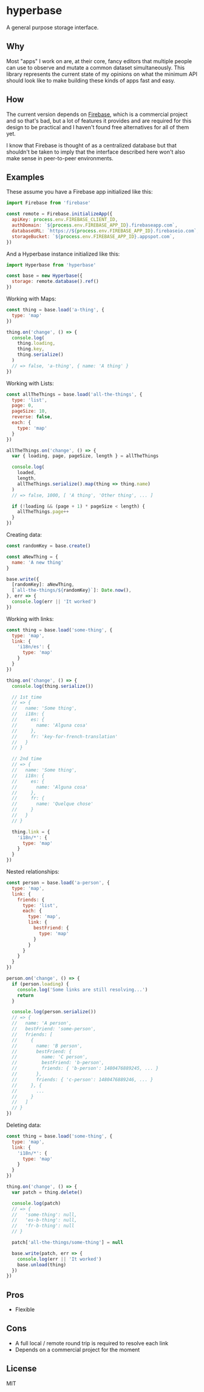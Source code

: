 # hyperbase
A general purpose storage interface.

## Why
Most "apps" I work on are, at their core, fancy editors that multiple people can use to observe and mutate a common dataset simultaneously. This library represents the current state of my opinions on what the minimum API should look like to make building these kinds of apps fast and easy.

## How
The current version depends on [Firebase](https://firebase.google.com), which is a commercial project and so that's bad, but a lot of features it provides and are required for this design to be practical and I haven't found free alternatives for all of them yet.

I know that Firebase is thought of as a centralized database but that shouldn't be taken to imply that the interface described here won't also make sense in peer-to-peer environments.

## Examples
These assume you have a Firebase app initialized like this:
``` javascript
import Firebase from 'firebase'

const remote = Firebase.initializeApp({
  apiKey: process.env.FIREBASE_CLIENT_ID,
  authDomain: `${process.env.FIREBASE_APP_ID}.firebaseapp.com`,
  databaseURL: `https://${process.env.FIREBASE_APP_ID}.firebaseio.com`,
  storageBucket: `${process.env.FIREBASE_APP_ID}.appspot.com`,
})
```

And a Hyperbase instance initialized like this:
``` javascript
import Hyperbase from 'hyperbase'

const base = new Hyperbase({
  storage: remote.database().ref()
})
```

Working with Maps:
``` javascript
const thing = base.load('a-thing', {
  type: 'map'
})

thing.on('change', () => {
  console.log(
    thing.loading,
    thing.key,
    thing.serialize()
  )
  // => false, 'a-thing', { name: 'A thing' }
})
```

Working with Lists:
``` javascript
const allTheThings = base.load('all-the-things', {
  type: 'list',
  page: 0,
  pageSize: 10,
  reverse: false,
  each: {
    type: 'map'
  }
})

allTheThings.on('change', () => {
  var { loading, page, pageSize, length } = allTheThings

  console.log(
    loaded,
    length,
    allTheThings.serialize().map(thing => thing.name)
  )
  // => false, 1000, [ 'A thing', 'Other thing', ... ]

  if (!loading && (page + 1) * pageSize < length) {
    allTheThings.page++
  }
})
```

Creating data:
``` javascript
const randomKey = base.create()

const aNewThing = {
  name: 'A new thing'
}

base.write({
  [randomKey]: aNewThing,
  [`all-the-things/${randomKey}`]: Date.now(),
}, err => {
  console.log(err || 'It worked')
})
```

Working with links:
``` javascript
const thing = base.load('some-thing', {
  type: 'map',
  link: {
    'i18n/es': {
      type: 'map'
    }
  }
})

thing.on('change', () => {
  console.log(thing.serialize())

  // 1st time
  // => {
  //   name: 'Some thing',
  //   i18n: {
  //     es: {
  //       name: 'Alguna cosa'
  //     },
  //     fr: 'key-for-french-translation'
  //   }
  // }

  // 2nd time
  // => {
  //   name: 'Some thing',
  //   i18n: {
  //     es: {
  //       name: 'Alguna cosa'
  //     },
  //     fr: {
  //       name: 'Quelque chose'
  //     }
  //   }
  // }

  thing.link = {
    'i18n/*': {
      type: 'map'
    }
  }
})
```

Nested relationships:
``` javascript
const person = base.load('a-person', {
  type: 'map',
  link: {
    friends: {
      type: 'list',
      each: {
        type: 'map',
        link: {
          bestFriend: {
            type: 'map'
          }
        }
      }
    }
  }
})

person.on('change', () => {
  if (person.loading) {
    console.log('Some links are still resolving...')
    return
  }

  console.log(person.serialize())
  // => {
  //   name: 'A person',
  //   bestFriend: 'some-person',
  //   friends: [
  //     {
  //       name: 'B person',
  //       bestFriend: {
  //         name: 'C person',
  //         bestFriend: 'b-person',
  //         friends: { 'b-person': 1480476889245, ... }
  //       },
  //       friends: { 'c-person': 1480476889246, ... }
  //     }, {
  //       ...
  //     }
  //   ]
  // }
})
```

Deleting data:
``` javascript
const thing = base.load('some-thing', {
  type: 'map',
  link: {
    'i18n/*': {
      type: 'map'
    }
  }
})

thing.on('change', () => {
  var patch = thing.delete()

  console.log(patch)
  // => {
  //   'some-thing': null,
  //   'es-b-thing': null,
  //   'fr-b-thing': null
  // }

  patch['all-the-things/some-thing'] = null

  base.write(patch, err => {
    console.log(err || 'It worked')
    base.unload(thing)
  })
})
```

## Pros
* Flexible

## Cons
* A full local / remote round trip is required to resolve each link
* Depends on a commercial project for the moment

## License
MIT
